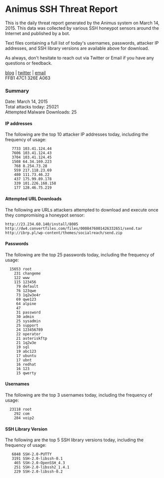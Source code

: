 # Animus SSH Threat Report

This is the daily threat report generated by the Animus system on March 14, 2015. This data was collected by various SSH honeypot sensors around the Internet and published by a bot.  

Text files containing a full list of today's usernames, passwords, attacker IP addresses, and SSH library versions are available above for download.  

As always, don't hesitate to reach out via Twitter or Email if you have any questions or feedback.  

[blog](http://morris.guru) | [twitter](https://twitter.com/andrew___morris) | [email](mailto:andrew@morris.guru)  
FFB1 47C1 326E A063  

### Summary

Date: March 14, 2015  
Total attacks today: 25021  
Attempted Malware Downloads: 25 

#### IP addresses
The following are the top 10 attacker IP addresses today, including the frequency of usage:
```
   7733 103.41.124.44
   7606 103.41.124.43
   3704 103.41.124.45
   1508 64.34.169.223
    768 8.254.73.28
    559 217.118.23.69
    480 111.73.46.22
    437 175.99.89.178
    339 101.226.168.158
    177 128.46.75.219
```

#### Attempted URL Downloads
The following are URLs attackers attempted to download and execute once they compromising a honeypot sensor:
```
http://23.234.60.140/install/8005
http://dw4.convertfiles.com/files/0008476001426332651/send.tar
http://ibrp.pl/wp-content/themes/socialreach/send.zip
```

#### Passwords
The following are the top 25 passwords today, including the frequency of usage:
```
  15653 root
    231 changeme
    122 www
    115 123456
     79 default
     76 123qwe
     73 1q2w3e4r
     69 qwe123
     64 alpine
     47 
     31 password
     30 admin
     25 sysadmin
     25 support
     24 123456789
     22 operator
     21 asteriskftp
     21 1q2w3e
     19 sql
     19 abc123
     17 ubuntu
     17 ubnt
     16 redhat
     16 123
     15 qwerty
```

#### Usernames
The following are the top 3 usernames today, including the frequency of usage:
```
  23118 root
    292 com
    284 voip2
```

#### SSH Library Version
The following are the top 5 SSH library versions today, including the frequency of usage:
```
   6848 SSH-2.0-PUTTY
   3191 SSH-2.0-libssh-0.1
    465 SSH-2.0-OpenSSH_4.3
    251 SSH-2.0-libssh2_1.4.1
    229 SSH-2.0-libssh-0.2
```
